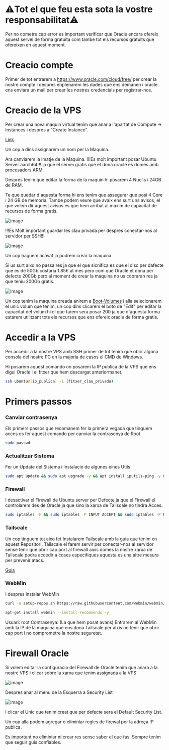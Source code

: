 # ⚠️Tot el que feu esta sota la vostre responsabilitat⚠️
Per no cometre cap error es important verificar que Oracle encara ofereix aquest servei de forma gratuita com tambe tot els recursos gratuits que ofereixen en aquest moment.
# Creacio compte
Primer de tot entrarem a https://www.oracle.com/cloud/free/ per crear la nostre compte i despres enplenarem les dades que ens demanen i oracle ens enviara un mail per crear les nostres credencials per registrar-nos.

# Creacio de la VPS
Per crear una nova maquin virtual tenim que anar a l'apartat de Compute -> Instances i despres a "Create Instance".

[Link](https://cloud.oracle.com/compute/instances)

Un cop a dins assignarem un nom per la Maquina.

Ara canviarem la imatje de la Maquina. !!!Es molt important posar Ubuntu Server aarch64!!! ja que el servei gratis que et dona oracle es domes amb procesadors ARM.

Despres tenim que editar la forma de la maquin hi posarem 4 Nuclis i 24GB de RAM.

Te que quedar d'aquesta forma hi ens tenim que assegurar que posi 4 Core i 24 GB de memoria. Tambe podem veure que avaix ens surt uns avisos, el que volem dir aquest avisos es que hem arribat al maxim de capacitat de recursos de forma gratis.

![image](https://github.com/Otorexer/SerLliure/assets/118485801/1bbebcb5-f34a-4de1-82e7-ee4e8fc94c4f)

!!!Es Molt important guardar les clau privada per despres conectar-nos al servidor per SSH!!!

![image](https://github.com/Otorexer/SerLliure/assets/118485801/7fb9e539-a621-44b0-8694-ac8ff90634f7)

Un cop haguem acavat ja podrem crear la maquina

Si us surt aixo no passa res ja que el que sicnifica es que el disc per dafecte que es de 50Gb costaria 1.85€ al mes pero com que Oracle et dona per defecte 200Gb pero al moment de crear la maquina no us cobraran res ja que teniu 200Gb gratis.

![image](https://github.com/Otorexer/SerLliure/assets/118485801/5f8786cb-b7cb-4f6c-ac55-e4a79af4aee2)

Un cop tenim la maquina creada anirem a [Boot-Volumes](https://cloud.oracle.com/block-storage/boot-volumes) i alla selecionarem el unic volum que tenim, un cop dins clicarem el boto de "Edit" per editar la capacitat del volum hi el que farem sera posar 200 ja que d'aquesta forma estarem utilitzant tots els recursos que ens ofereix oracle de forma gratis.

# Accedir a la VPS
Per accedir a la nostre VPS amb SSH primer de tot tenim que obrir alguna consola del nostre PC en la majoria de casos el CMD de Windows.

Hi posarem aquest comando on posarem la IP publica de la VPS que ens digui Oracle i el fitxer que hem descargat anteriormanet.

```bash
ssh ubuntu@(ip_publica) -i (fitxer_clau_privada)
```

# Primers passos
### Canviar contrasenya
Els primers passos que recomanem fer la primera vegada que tinguem acces es fer aquest comando per canviar la contrasenya de Root.
```bash
sudo passwd
```
### Actualitzar Sistema
Fer un Update del Sistema i Instalacio de algunes eines Utils
```bash
sudo apt update && sudo apt upgrade -y && apt install iputils-ping -y && apt install net-tools -y
```
### Firewall
I desactivar el Firewall de Ubuntu server per Defecte ja que el Firewall el controlarem des de Oracle ja que sino la xarxa de Tailscale no tindra Acces.
```bash
sudo iptables -F && sudo iptables -P INPUT ACCEPT && sudo iptables -P FORWARD ACCEPT && sudo iptables -P OUTPUT ACCEPT && sudo netfilter-persistent save
```
### Tailscale
Un cop tinguem tot aixo fet Instalarem Tailscale amb la guia que tenim en aquest Repositori.
Tailscale el farem servir per conectar-nos al servidor sense tenir que obrir cap port al firewall aixis domes la nostre xarxa de Tailscale podra accedir a coses especifiques aquesta es una altre mesura per prevenir atacs.

[Guia](https://github.com/Otorexer/SerLliure/tree/main/Serveis/Tailscale)
### WebMin
I despres instalar WebMin
```bash
curl -o setup-repos.sh https://raw.githubusercontent.com/webmin/webmin/master/setup-repos.sh && sh setup-repos.sh
```
```bash
apt-get install webmin --install-recommends -y
```
Usuari: root
Contrasenya: (La que hem posat avans)
Entrarem al WebMin amb la IP de la maquina que ens dona Tailscale per aixis no tenir que obrir cap port i no comprometre la nostre seguretat.
# Firewall Oracle
Si volem editar la configuracio del Firewall de Oracle tenim que anara a la nostre VPS i clicar sobre la xarxa que tenim assignada a la VPS

![image](https://github.com/Otorexer/SerLliure/assets/118485801/c930dd7f-b22c-43c2-a254-393c9e187bd5)

Despres anar al menu de la Esquerra a Security List

![image](https://github.com/Otorexer/SerLliure/assets/118485801/d041ff1d-d4eb-4b71-a3a9-ce1c0bea3617)

I clicar el Unic que tenim creat que per defecte sera el Default Security List.

Un cop alla podem agregar o eliminiar regles de firewal per la adreça IP publica.

Es important no eliminiar ni crear res sense saber el que fas. Sempre tenim que seguir guis confiables.
